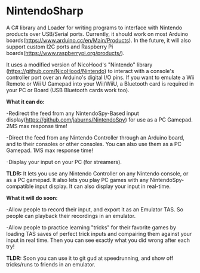 # NintendoSharp
A C# library and Loader for writing programs to interface with Nintendo products over USB/Serial ports. Currently, it should work on most Arduino boards(https://www.arduino.cc/en/Main/Products). In the future, it will also support custom I2C ports and Raspberry Pi boards(https://www.raspberrypi.org/products/).

It uses a modified version of NicoHood's "Nintendo" library (https://github.com/NicoHood/Nintendo) to interact with a console's controller port over an Arduino's digital I/O pins. If you want to emulate a Wii Remote or Wii U Gamepad into your Wii/WiiU, a Bluetooth card is required in your PC or Board (USB Bluetooth cards work too).


<b>What it can do:</b>

-Redirect the feed from any NintendoSpy-Based input display(https://github.com/jaburns/NintendoSpy) for use as a PC Gamepad. 2MS max response time!

-Direct the feed from any Nintendo Controller through an Arduino board, and to their consoles or other consoles. You can also use them as a PC Gamepad. 1MS max response time!

-Display your input on your PC (for streamers).

<b>TLDR:</b> It lets you use any Nintendo Controller on any Nintendo console, or as a PC gamepad. It also lets you play PC games with any NintendoSpy-compatible input display. It can also display your input in real-time.


<b>What it will do soon:</b>

-Allow people to record their input, and export it as an Emulator TAS. So people can playback their recordings in an emulator.

-Allow people to practice learning "tricks" for their favorite games by loading TAS saves of perfect trick inputs and compairing them against your input in real time. Then you can see exactly what you did wrong after each try!

<b>TLDR:</b> Soon you can use it to git gud at speedrunning, and show off tricks/runs to friends in an emulator.
